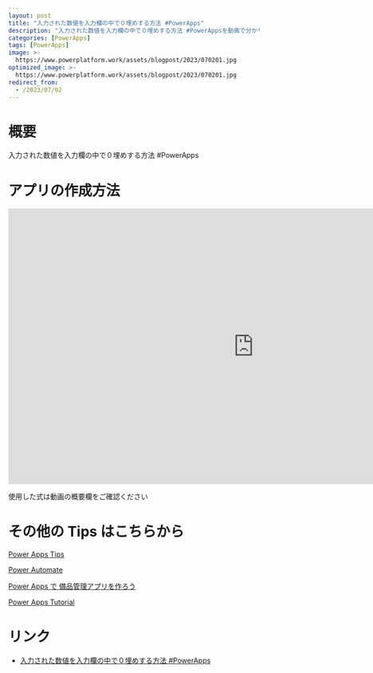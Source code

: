 ```yaml
---
layout: post
title: "入力された数値を入力欄の中で０埋めする方法 #PowerApps"
description: "入力された数値を入力欄の中で０埋めする方法 #PowerAppsを動画で分かりやすく解説"
categories: [PowerApps]
tags: [PowerApps]
image: >-
  https://www.powerplatform.work/assets/blogpost/2023/070201.jpg
optimized_image: >-
  https://www.powerplatform.work/assets/blogpost/2023/070201.jpg
redirect_from:
  - /2023/07/02
---
```



#  概要

入力された数値を入力欄の中で０埋めする方法 #PowerApps


# アプリの作成方法

<iframe width="983" height="553" src="https://www.youtube.com/embed/79-hnOcpaCs" title="YouTube video player" frameborder="0" allow="accelerometer; autoplay; clipboard-write; encrypted-media; gyroscope; picture-in-picture" allowfullscreen></iframe>


使用した式は動画の概要欄をご確認ください


# その他の Tips はこちらから

[Power Apps Tips](https://www.youtube.com/watch?v=VrAQf3JQ7yM&list=PLVhFi1fb3DqakSLVMn22DDcySXh9jtzi- )


[Power Automate](https://www.youtube.com/watch?v=-YnJYT0ASEM&list=PLVhFi1fb3Dqbzic6GieqnLFgD3aTj-eHA)


[Power Apps で 備品管理アプリを作ろう](https://www.youtube.com/playlist?list=PLVhFi1fb3DqZM3HKb8Hea6XEL96990Fyn)


[Power Apps Tutorial](https://www.youtube.com/playlist?list=PLVhFi1fb3DqalxpL974VvAJvV4iWoSbe_)


# リンク


- [入力された数値を入力欄の中で０埋めする方法 #PowerApps](https://www.youtube.com/watch?v=79-hnOcpaCs)

